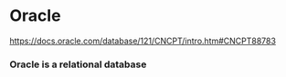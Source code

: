# Oracle
https://docs.oracle.com/database/121/CNCPT/intro.htm#CNCPT88783

### Oracle is a relational database